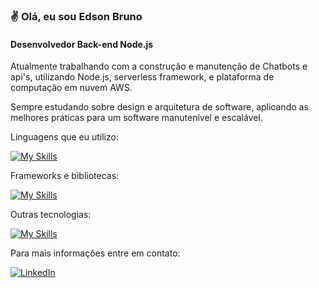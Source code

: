 ### ✌️ Olá, eu sou Edson Bruno

#### Desenvolvedor Back-end Node.js

Atualmente trabalhando com a construção e manutenção de Chatbots e api's, utilizando Node.js, serverless framework, e plataforma de computação em nuvem AWS.

Sempre estudando sobre design e arquitetura de software, aplicando as melhores práticas para um software manutenível e escalável.

Linguagens que eu utilizo:

[![My Skills](https://skillicons.dev/icons?i=ts,js,java,cs&theme=dark)](https://skillicons.dev)

Frameworks e bibliotecas:

[![My Skills](https://skillicons.dev/icons?i=nodejs,nestjs,spring,dotnet,react&theme=dark&perline=4)](https://skillicons.dev)

Outras tecnologias:

[![My Skills](https://skillicons.dev/icons?i=aws,jest,dynamodb,postgres,mongodb,docker,linux,windows,vscode,rabbitmq,kafka,postman,express,bootstrap,html,css,git&theme=dark&perline=4)](https://skillicons.dev)

Para mais informações entre em contato:

[![LinkedIn](https://img.shields.io/badge/LinkedIn-0077B5?style=for-the-badge&logo=linkedin&logoColor=white)](https://www.linkedin.com/in/edson-bruno/)
